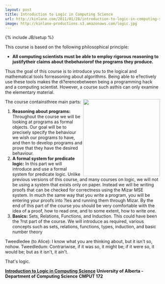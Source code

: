 ```yaml
---
layout: post
title: Introduction to Logic in Computing Science
url: http://kinlane.com/2011/01/28/introduction-to-logic-in-computing-science/
image: http://kinlane-productions.s3.amazonaws.com/logic.jpg
---
```

{% include JB/setup %}
<p>
     This course is based on the following philosophical principle:
</p>
<ul class="mainlist">
     <li>
          <strong>All computing scientists must be able to employ rigorous reasoning to justifytheir claims about thebehaviorof the programs they produce.</strong>
     </li>
</ul>
<p>
     Thus the goal of this course is to introduce you to the logical and mathematical tools forreasoning about algorithms. Being able to e?ectively use these tools makes the di?erencebetween being a programming hack and a computing scientist. However, a course such asthis can only examine the elementary material.
</p>

<p>
     The course containsthree main parts:<img src="http://kinlane-productions.s3.amazonaws.com/logic.jpg"  width="250" align="right" />
</p>
<ol class="mainlist">
     <li>
          <strong>Reasoning about programs:</strong> Throughout the course we will be looking at programs as formal objects. Our goal will be to precisely specify the behaviour we wish our programs to have, and then to develop programs and prove that they have the desired behaviour.
     </li>
     <li>
          <strong>A formal system for predicate logic:</strong> In this part we will introduce and use a formal system for predicate logic. Unlike previous versions of this course, and many courses on logic, we will not be using a system that exists only on paper. Instead we will be writing proofs that can be checked for correctness using the Mizar MSE system. In much the same way that you write a program, you will be entering your proofs into ?les and running them through Mizar. By the end of this part of the course you should be very comfortable with the idea of a proof, how to read one, and to some extent, how to write one.
     </li>
     <li>
          <strong>Basics:</strong> Sets, Relations, Functions, and Induction. This could have been the ?rst part of the course. We will introduce as required, various concepts such as sets, relations, functions, types, induction, and basic number theory
     </li>
</ol>
<p>
     Tweedledee (to Alice): I know what you are thinking about, but it isn't so, nohow. Tweedledum: Contrariwise, if it was so, it might be; if it were so, it would be; but as it isn't, it ain't.
</p>

<p>
     That's logic.
</p>

<p>
     <a href="http://webdocs.cs.ualberta.ca/~hoover/cmput660/readings/cmput172.pdf"><strong>Introduction to Logic in Computing Science</strong></a> <strong>University of Alberta - Department of Computing Science</strong> <strong>CMPUT 172</strong>
</p>